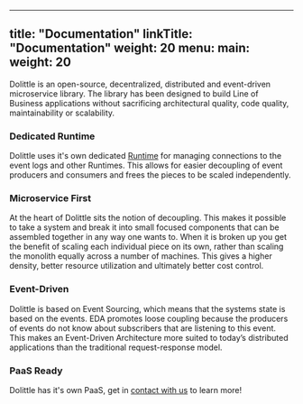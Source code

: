
---
title: "Documentation"
linkTitle: "Documentation"
weight: 20
menu:
  main:
    weight: 20
---

Dolittle is an open-source, decentralized, distributed and event-driven microservice library. The library has been designed to build Line of Business applications without sacrificing architectural quality, code quality, maintainability or scalability.

### Dedicated Runtime
Dolittle uses it's own dedicated [Runtime](https://github.com/dolittle/Runtime) for managing connections to the event logs and other Runtimes. This allows for easier decoupling of event producers and consumers and frees the pieces to be scaled independently.

### Microservice First
At the heart of Dolittle sits the notion of decoupling. This makes it possible to take a system and break it into small focused components
that can be assembled together in any way one wants to. When it is broken up you get the benefit of scaling each individual piece on its own, rather than scaling the monolith
equally across a number of machines. This gives a higher density, better resource utilization and ultimately better cost
control.

### Event-Driven
Dolittle is based on Event Sourcing, which means that the systems state is based on the events.
EDA promotes loose coupling because the producers of events do not know about subscribers that are listening to this event. This makes an Event-Driven Architecture more suited to today’s distributed applications than the traditional request-response model.

### PaaS Ready
Dolittle has it's own PaaS, get in [contact with us](https://dolittle.com/contact-us) to learn more!
